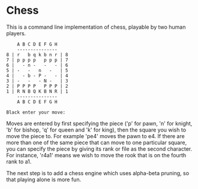 Chess
======

This is a command line implementation of chess, playable by two human players.

        A B C D E F G H
        ---------------
    8 | r   b q k b n r | 8
    7 | p p p p   p p p | 7
    6 |   - n -   -   - | 6
    5 | -   -   n   -   | 5
    4 |   - b - P -   - | 4
    3 | -   -   - N -   | 3
    2 | P P P P   P P P | 2
    1 | R N B Q K B N R | 1
        ---------------
        A B C D E F G H
    
    Black enter your move: 

Moves are entered by first specifying the piece ('p' for pawn, 'n' for knight, 'b' for bishop, 'q' for queen and 'k' for king), then the square you wish to move the piece to. For example 'pe4' moves the pawn to e4. If there are more than one of the same piece that can move to one particular square, you can specify the piece by giving its rank or file as the second character. For instance, 'r4a1' means we wish to move the rook that is on the fourth rank to a1.

The next step is to add a chess engine which uses alpha-beta pruning, so that playing alone is more fun.
